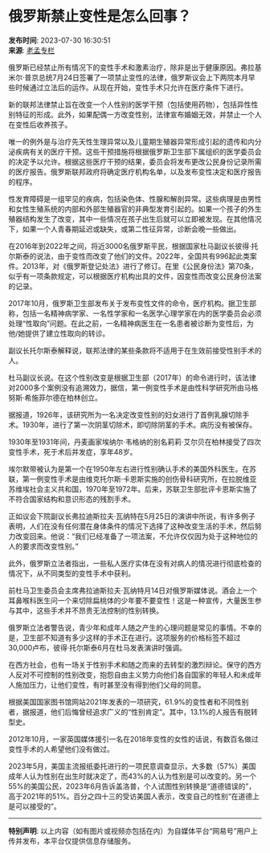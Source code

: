 # 俄罗斯禁止变性是怎么回事？

**发布时间**: 2023-07-30 16:30:51  
**来源**: [老孟专栏](https://www.163.com/dy/media/T1679208429422.html)

俄罗斯已经禁止所有情况下的变性手术和激素治疗，除非是出于健康原因。弗拉基米尔·普京总统7月24日签署了一项禁止变性的法律，俄罗斯议会上下两院本月早些时候通过立法后的运作。从现在开始，变性手术只允许在医疗条件下进行。

新的联邦法律禁止旨在改变一个人性别的医学干预（包括使用药物），包括异性性别特征的形成。此外，如果配偶一方改变性别，法律宣布婚姻无效，并禁止一个人在变性后收养孩子。

唯一的例外是与治疗先天性生理异常以及儿童期生殖器异常形成引起的遗传和内分泌疾病有关的医疗干预。这些干预措施将根据俄罗斯卫生部下属组织的医学委员会的决定予以允许。根据这些医疗干预的结果，委员会将发布更改公民身份记录所需的医疗报告。俄罗斯联邦政府将确定医疗机构名单，以及发布变性决定和医疗报告的程序。

性发育障碍是一组罕见的疾病，包括染色体、性腺和解剖异常。这些病理是由男性和女性生殖系统的内部和外部生殖器官的非典型发育引起的。如果一个孩子的外生殖器结构发生了改变，其中一些情况在孩子出生后就可以立即被发现。在其他情况下，如果一个人青春期延迟或缺失，或第二性征异常，诊断会晚一些做出。

在2016年到2022年之间，将近3000名俄罗斯平民，根据国家杜马副议长彼得·托尔斯泰的说法，由于变性而改变了他们的文件。2022年，全国共有996起此类案件。2013年，对《俄罗斯登记处法》进行了修订。在里《公民身份法》第70条，似乎有一项条款规定，可以根据医疗机构出具的文件，因变性而改变公民身份法案的记录。

2017年10月，俄罗斯卫生部发布关于发布变性文件的命令，医疗机构。据卫生部称，包括一名精神病学家、一名性学家和一名医学心理学家在内的医学委员会必须处理“性取向”问题。在此之前，一名精神病医生在一名患者被诊断为变性后，为他/她提供了建立性取向的转诊。

副议长托尔斯泰解释说，联邦法律的某些条款将不适用于在生效前接受性别手术的人。

杜马副议长说。在这个性别改变是根据卫生部（2017年）的命令进行时，该法律对2000多个案例没有追溯效力，据信，第一例变性手术是由性科学研究所由马格努斯·希施菲尔德在柏林创立。

据报道，1926年，该研究所为一名决定改变性别的妇女进行了首例乳腺切除手术。1930年，进行了第一次阴茎切除术，即切除阴茎的手术。病历没有被保存。

1930年至1931年间，丹麦画家埃纳尔·韦格纳的别名莉莉·艾尔贝在柏林接受了四次变性手术，死于术后并发症，享年48岁。

埃尔默带被认为是第一个在1950年左右进行性别确认手术的美国外科医生。在苏联，第一例变性手术是由维克托尔斯·卡恩斯实施的创伤骨科研究所，在拉脱维亚苏维埃社会主义共和国，1970年至1972年。后来，苏联卫生部批评卡恩斯实施了不符合国家结构和意识形态的残割手术。

正如议会下院副议长弗拉迪斯拉夫·瓦纳特在5月25日的演讲中所说，有许多例子表明，人们在没有任何潜在身体条件的情况下选择了这种改变生活的手术，然后努力改变回来。他说：“我们已经准备了一项法案，不允许仅仅因为处于这种地位的人的要求而改变性别。”

此外，俄罗斯立法者指出，一些私人医疗实体在没有对病人的情况进行彻底检查的情况下，从不同类型的变性手术中获利。

前杜马卫生委员会主席弗拉迪斯拉夫·瓦纳特月14日对俄罗斯媒体说。酒会上一个耳鼻喉科医生问一个来切除扁桃体的少年要不要变性！这是一种宣传，大量医生参与其中，这些手术并不昂贵无法控制的性别转换。

俄罗斯立法者警告说，青少年和成年人随之产生的心理问题是常见的事情。不幸的是，卫生部不知道有多少这样的手术正在进行。这项服务的价格标签不超过30,000卢布，彼得·托尔斯泰6月在杜马发表演讲时强调。

在西方社会，也有一场关于性别手术和随之而来的去转型的激烈辩论。保守的西方人反对不可控制的性别改变，抱怨自由主义势力向他们各自国家的年轻人和未成年人施加压力，让他们变性，有时甚至没有得到他们父母的同意。

根据美国国家图书馆网站2021年发表的一项研究，61.9%的变性者和不同性别者，据报道，他们后悔曾经追求广义的“性别肯定”。其中，13.1%的人报告有脱转型史。

2012年10月，一家英国媒体援引一名在2018年变性的女性的话说，有数百名做过变性手术的人希望他们没有做过。

2023年5月，美国主流报纸委托进行的一项民意调查显示，大多数（57%）美国成年人认为性别在出生时就决定了，而43%的人认为性别是可以改变的。另一个55%的美国公民，2023年6月告诉盖洛普，个人试图性别转换是“道德错误的”，高于2021年的51%。百分之四十三的受访美国人表示，改变自己的性别“在道德上是可以接受的”。

---

**特别声明**: 以上内容（如有图片或视频亦包括在内）为自媒体平台“网易号”用户上传并发布，本平台仅提供信息存储服务。